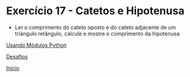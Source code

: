 # Exercício 17 - Catetos e Hipotenusa

- Ler o comprimento do cateto oposto e do cateto adjacente de um triângulo retângulo, calcule e mostre o comprimento da hipotenusa

[Usando Módulos Python](https://github.com/NandesLima/python-codigos/tree/master/desafios/03.%20Usando%20m%C3%B3dulos%20Python)

[Desafios](https://github.com/NandesLima/python-codigos/tree/master/desafios)

[Início](https://github.com/NandesLima/python-codigos)


